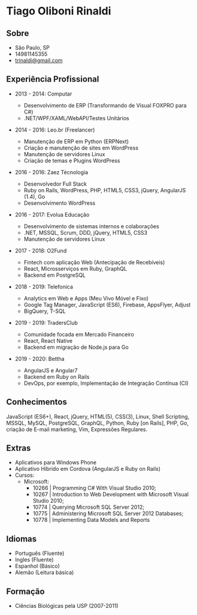 # Tiago Oliboni Rinaldi

## Sobre

  + São Paulo, SP
  + 14981145355
  + trinaldi@gmail.com

## Experiência Profissional

  + 2013 - 2014: Computar
    + Desenvolvimento de ERP (Transformando de Visual FOXPRO para C#)
    + .NET/WPF/XAML/WebAPI/Testes Unitários

  + 2014 - 2016: Leo.br (Freelancer)
    + Manutenção de ERP em Python (ERPNext)
    + Criação e manutenção de sites em WordPress
    + Manutenção de servidores Linux
    + Criação de temas e Plugins WordPress

  + 2016 - 2016: Zaez Técnologia
    + Desenvolvedor Full Stack
    + Ruby on Rails, WordPress, PHP, HTML5, CSS3, jQuery, AngularJS (1.4), Go
    + Desenvolvimento WordPress

  + 2016 - 2017: Evolua Educação
    + Desenvolvimento de sistemas internos e colaborações
    + .NET, MSSQL, Scrum, DDD, jQuery, HTML5, CSS3
    + Manutenção de servidores Linux

  + 2017 - 2018: O2Fund
    + Fintech com aplicação Web (Antecipação de Recebíveis)
    + React, Microsserviços em Ruby, GraphQL
    + Backend em PostgreSQL

  + 2018 - 2019: Telefonica
    + Analytics em Web e Apps (Meu Vivo Móvel e Fixo)
    + Google Tag Manager, JavaScript (ES6), Firebase, AppsFlyer, Adjust
    + BigQuery, T-SQL

  + 2019 - 2019: TradersClub
    + Comunidade focada em Mercado Financeiro
    + React, React Native
    + Backend em migração de Node.js para Go

  + 2019 - 2020: Bettha
    + AngularJS e Angular7
    + Backend em Ruby on Rails
    + DevOps, por exemplo, Implementação de Integração Contínua (CI)

## Conhecimentos

JavaScript (ES6+), React, jQuery, HTML(5), CSS(3), Linux, Shell Scripting,
MSSQL, MySQL, PostgreSQL, GraphQL, Python, Ruby [on Rails], PHP, Go, criação
de E-mail marketing, Vim, Expressões Regulares.

## Extras

  + Aplicativos para Windows Phone
  + Aplicativo Híbrido em Cordova (AngularJS e Ruby on Rails)
  + Cursos:
    + Microsoft:
      + 10266 | Programming C# With Visual Studio 2010;
      + 10267 | Introduction to Web Development with Microsoft Visual Studio 2010;
      + 10774 | Querying Microsoft SQL Server 2012;
      + 10775 | Administering Microsoft SQL Server 2012 Databases;
      + 10778 | Implementing  Data Models and Reports

## Idiomas

  + Português (Fluente)
  + Ingles (Fluente)
  + Espanhol (Básico)
  + Alemão (Leitura básica)

## Formação

  + Ciências Biológicas pela USP (2007-2011)
